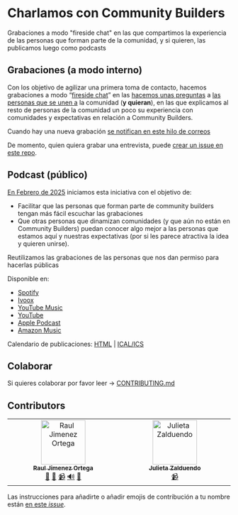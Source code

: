 # Charlamos con Community Builders

Grabaciones a modo "fireside chat" en las que compartimos la experiencia de las personas que forman parte de la comunidad, y si quieren, las publicamos luego como podcasts

## Grabaciones (a modo interno)

Con los objetivo de agilizar una primera toma de contacto, hacemos grabaciones a modo “[fireside chat](https://docs.google.com/presentation/d/1PD9rEqv1Gtyjc8BLMEJj8-9GYkPUAq_FAxoEnK5BJjM/edit#slide=id.g2f13e987946_0_1091)” en las [hacemos unas preguntas](https://docs.google.com/document/d/1Owqsk_bkLD_sKQftIt5UnfdrdMIxX470zyS24wD3m1c/edit) a [las personas que se unen a](https://docs.google.com/presentation/d/1ResYtqrRDQIEJwsloYyW5NH1FRQJIwSqAJeuplY3bno/edit#slide=id.g2e29525fa3a_0_136) la comunidad (**y quieran**), en las que explicamos al resto de personas de la comunidad un poco su experiencia con comunidades y expectativas en relación a Community Builders.

Cuando hay una nueva grabación [se notifican en este hilo de correos](https://groups.google.com/g/community-builders-es/c/2AC8dMKNF00/m/oS9v5TfCAAAJ)

De momento, quien quiera grabar una entrevista, puede [crear un issue en este repo](https://github.com/ComBuildersES/charlamos-con-community-builders/issues?q=sort%3Aupdated-desc+is%3Aissue+is%3Aopen).

## Podcast (público)

[En Febrero de 2025](https://groups.google.com/g/community-builders-es/c/T3pU9Syints) iniciamos esta iniciativa con el objetivo de:
* Facilitar que las personas que forman parte de community builders tengan más fácil escuchar las grabaciones
* Que otras personas que dinamizan comunidades (y que aún no están en Community Builders) puedan conocer algo mejor a las personas que estamos aquí y nuestras expectativas (por si les parece atractiva la idea y quieren unirse).

Reutilizamos las grabaciones de las personas que nos dan permiso para hacerlas públicas

Disponible en: 
* [Spotify](https://open.spotify.com/show/39Y4g82vPBPP0lsStqJiby?si=q5hSZK0sTkude1orlQTLiw&nd=1&dlsi=cede339d188c481b)
* [Ivoox](https://www.ivoox.com/podcast-charlamos-community-builders_sq_f12524565_1.html)
* [YouTube Music](https://music.youtube.com/playlist?list=PLmBMB-ENmVN239WvtkEE2rXOGnz4HOuGs)
* [YouTube](https://www.youtube.com/playlist?list=PLmBMB-ENmVN239WvtkEE2rXOGnz4HOuGs)
* [Apple Podcast](https://podcasts.apple.com/us/podcast/charlamos-con-community-builders/id1796801311)
* [Amazon Music](https://music.amazon.com/podcasts/e06008c0-5c0a-4325-b7fa-81feae2f4b09/charlamos-con-community-builders)

Calendario de publicaciones: [HTML](https://calendar.google.com/calendar/embed?src=6d4c329fa3e62584964d720479a53708e0e84144eeed1360636e0d2765e9610b%40group.calendar.google.com&ctz=Europe%2FMadrid) | [ICAL/ICS](https://calendar.google.com/calendar/ical/6d4c329fa3e62584964d720479a53708e0e84144eeed1360636e0d2765e9610b%40group.calendar.google.com/public/basic.ics)

## Colaborar

Si quieres colaborar por favor leer -> [CONTRIBUTING.md](CONTRIBUTING.md])

## Contributors

<!-- ALL-CONTRIBUTORS-LIST:START - Do not remove or modify this section -->
<!-- prettier-ignore-start -->
<!-- markdownlint-disable -->
<table>
  <tbody>
    <tr>
      <td align="center" valign="top" width="14.28%"><a href="https://www.rauljimenez.info"><img src="https://avatars.githubusercontent.com/u/826965?v=4?s=100" width="100px;" alt="Raul Jimenez Ortega"/><br /><sub><b>Raul Jimenez Ortega</b></sub></a><br /><a href="#projectManagement-hhkaos" title="Project Management">📆</a> <a href="#promotion-hhkaos" title="Promotion">📣</a> <a href="#video-hhkaos" title="Videos">📹</a> <a href="#audio-hhkaos" title="Audio">🔊</a> <a href="#ideas-hhkaos" title="Ideas, Planning, & Feedback">🤔</a></td>
      <td align="center" valign="top" width="14.28%"><a href="https://www.mytechplan.com/"><img src="https://avatars.githubusercontent.com/u/98886279?v=4?s=100" width="100px;" alt="Julieta Zalduendo"/><br /><sub><b>Julieta Zalduendo</b></sub></a><br /><a href="#video-julietazalduendo" title="Videos">📹</a></td>
    </tr>
  </tbody>
</table>

<!-- markdownlint-restore -->
<!-- prettier-ignore-end -->

<!-- ALL-CONTRIBUTORS-LIST:END -->

Las instrucciones para añadirte o añadir emojis de contribución a tu nombre están [en este *issue*](https://github.com/ComBuildersES/charlamos-con-community-builders/issues/8). 

